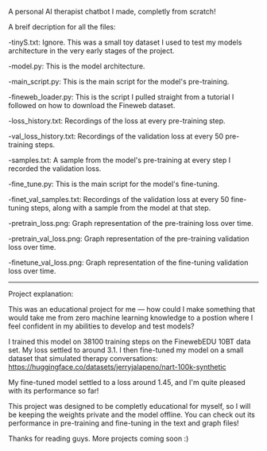 A personal AI therapist chatbot I made, completly from scratch!

A breif decription for all the files:

-tinyS.txt: Ignore. This was a small toy dataset I used to test my models architecture in the very early stages of the project.

-model.py: This is the model architecture.

-main_script.py: This is the main script for the model's pre-training.

-fineweb_loader.py: This is the script I pulled straight from a tutorial I followed on how to download the Fineweb dataset.

-loss_history.txt: Recordings of the loss at every pre-training step.

-val_loss_history.txt: Recordings of the validation loss at every 50 pre-training steps.

-samples.txt: A sample from the model's pre-training at every step I recorded the validation loss.

-fine_tune.py: This is the main script for the model's fine-tuning.

-finet_val_samples.txt: Recordings of the validation loss at every 50 fine-tuning steps, along with a sample from the model at that step.

-pretrain_loss.png: Graph representation of the pre-training loss over time.

-pretrain_val_loss.png: Graph representation of the pre-training validation loss over time.

-finetune_val_loss.png: Graph representation of the fine-tuning validation loss over time.

---------------------------------------------------------------------------------------------------------------------------------------------
Project explanation:

This was an educational project for me — how could I make something that would take me from zero machine learning knowledge to a postion where I feel confident in my abilities to develop and test models?

I trained this model on 38100 training steps on the FinewebEDU 10BT data set. My loss settled to around 3.1. I then fine-tuned my model on a small dataset that simulated therapy conversations: https://huggingface.co/datasets/jerryjalapeno/nart-100k-synthetic

My fine-tuned model settled to a loss around 1.45, and I'm quite pleased with its performance so far!

This project was designed to be completly educational for myself, so I will be keeping the weights private and the model offline. You can check out its performance in pre-training and fine-tuning in the text and graph files!

Thanks for reading guys. More projects coming soon :)
